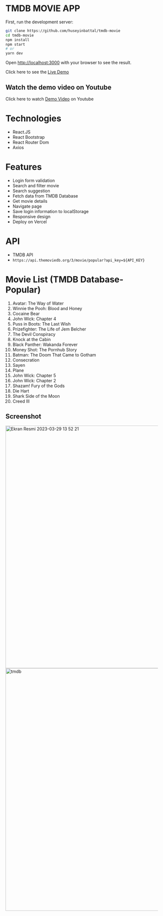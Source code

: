 # TMDB MOVIE APP

First, run the development server:

```bash
git clone https://github.com/huseyinbattal/tmdb-movie
cd tmdb-movie
npm install
npm start
# or
yarn dev

```

Open [http://localhost:3000](http://localhost:3000) with your browser to see the result.

Click here to see the [Live Demo](https://tmdb-movie-seven.vercel.app/)

## Watch the demo video on Youtube
Click here to watch [Demo Video](https://www.youtube.com/watch?v=-0WSN8MAZjI) on Youtube

# Technologies
- React.JS
- React Bootstrap
- React Router Dom
- Axios

# Features
- Login form validation
- Search and filter movie
- Search suggestion
- Fetch data from TMDB Database
- Get movie details
- Navigate page
- Save login information to localStorage
- Responsive design
- Deploy on Vercel

# API
- TMDB API
- `https://api.themoviedb.org/3/movie/popular?api_key=${API_KEY}`

# Movie List (TMDB Database-Popular)
1. Avatar: The Way of Water
2. Winnie the Pooh: Blood and Honey
3. Cocaine Bear
4. John Wick: Chapter 4
5. Puss in Boots: The Last Wish
6. Prizefighter: The Life of Jem Belcher
7. The Devil Conspiracy
8. Knock at the Cabin
9. Black Panther: Wakanda Forever
10. Money Shot: The Pornhub Story
11. Batman: The Doom That Came to Gotham
12. Consecration
13. Sayen
14. Plane
15. John Wick: Chapter 5
16. John Wick: Chapter 2
17. Shazam! Fury of the Gods
18. Die Hart
19. Shark Side of the Moon
20. Creed III

## Screenshot

<img width="800" alt="Ekran Resmi 2023-03-29 13 52 21" src="https://user-images.githubusercontent.com/95706081/228511661-80a4a876-a651-4958-9eb5-9d39e5917b5a.png">


<img width="800" alt="tmdb" src="https://user-images.githubusercontent.com/95706081/228510615-c96b6437-a2d5-406a-8d3a-2841c61e5e18.png">

